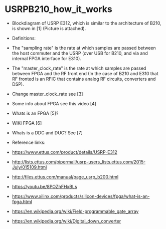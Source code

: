 # USRPB210_how_it_works

- Blockdiagram of USRP E312, which is similar to the architecture of B210, is shown in [1] (Picture is attached).
- Definitions:
- The "sampling rate" is the rate at which samples are passed between the host commuter and the USRP (over USB for B210, and via and internal FPGA interface for E310).
- The "master_clock_rate" is the rate at which samples are passed between FPGA and the RF front end (In the case of B210 and E310 that RF fronted is an RFIC that contains analog RF circuits, converters and DSP).

- Change master_clock_rate see [3]
- Some info about FPGA see this video [4]
- Whats is an FPGA [5]?
- WiKi FPGA [6]
- Whats is a DDC and DUC? See [7]




- Reference links:
- https://www.ettus.com/product/details/USRP-E312
- http://lists.ettus.com/pipermail/usrp-users_lists.ettus.com/2015-July/015109.html
- http://files.ettus.com/manual/page_usrp_b200.html
- https://youtu.be/8POZhFHxBLs
- https://www.xilinx.com/products/silicon-devices/fpga/what-is-an-fpga.html
- https://en.wikipedia.org/wiki/Field-programmable_gate_array
- https://en.wikipedia.org/wiki/Digital_down_converter
